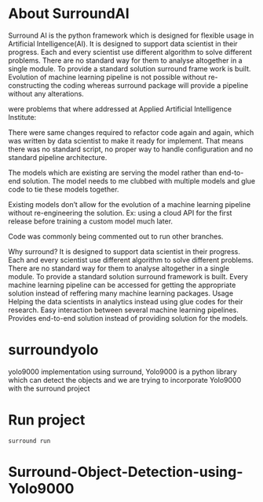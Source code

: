 
# About SurroundAI


Surround AI is the python framework which is designed for flexible usage in Artificial Intelligence(AI). It is designed to support data scientist in their progress. Each and every scientist use different algorithm to solve different problems. There are no standard way for them to analyse altogether in a single module. To provide a standard solution surround frame work is built. Evolution of machine learning pipeline is not possible without re-constructing the coding whereas surround package will provide a pipeline without any alterations.

 were problems that where addressed at Applied Artificial Intelligence Institute:

There were same changes required to refactor code again and again, which was written by data scientist to make it ready for implement. That means there was no standard script, no proper way to handle configuration and no standard pipeline architecture.

The models which are existing are serving the model rather than end-to-end solution. The model needs to me clubbed with multiple models and glue code to tie these models together.

Existing models don’t allow for the evolution of a machine learning pipeline without re-engineering the solution. Ex: using a cloud API for the first release before training a custom model much later.

Code was commonly being commented out to run other branches.

Why surround?
It is designed to support data scientist in their progress.
Each and every scientist use different algorithm to solve different problems. There are no standard way for them to analyse altogether in a single module.
To provide a standard solution surround framework is built.
Every machine learning pipeline can be accessed for getting the appropriate solution instead of reffering many machine learning packages.
Usage
Helping the data scientists in analytics instead
using glue codes for their research.
Easy interaction between several machine learning pipelines.
Provides end-to-end solution instead of providing solution for the models.

# surroundyolo

yolo9000 implementation using surround, Yolo9000 is a python library which can detect the objects and we are trying to incorporate Yolo9000 with the surround project

# Run project
`surround run`
# Surround-Object-Detection-using-Yolo9000
